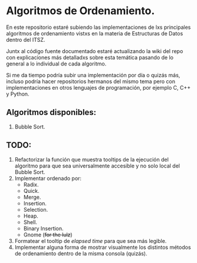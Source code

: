# Algoritmos de Ordenamiento.

En este repositorio estaré subiendo las implementaciones de lxs principales algoritmos de ordenamiento vistxs en la materia de Estructuras de Datos dentro del ITSZ. 

Juntx al código fuente documentado estaré actualizando la wiki del repo con explicaciones más detalladxs sobre esta temática pasando de lo general a lo individual de cada algoritmo.

Si me da tiempo podría subir una implementación por día o quizás más, incluso podría hacer repositorios hermanos del mismo tema pero con implementaciones en otros lenguajes de programación, por ejemplo C, C++ y Python.

## Algoritmos disponibles:

 1. Bubble Sort.

## TODO:
 1. Refactorizar la función que muestra tooltips de la ejecución del algoritmo para que sea universalmente accesible y no solo local del Bubble Sort.
 2. Implementar ordenado por:
	  - Radix.
	  - Quick.
	  - Merge.
	  - Insertion.
	  - Selection.
	  - Heap.
	  - Shell.
	  - Binary Insertion.
	  - Gnome (~~for the lulz~~)
3. Formatear el tooltip de *elapsed time* para que sea más legible.
4. Implementar alguna forma de mostrar visualmente los distintos métodos de ordenamiento dentro de la misma consola (quizás).
